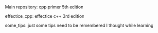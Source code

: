Main repository: cpp primer 5th edition

effectice_cpp: effectice c++ 3rd edition

some_tips: just some tips need to be remembered I thought while learning 
